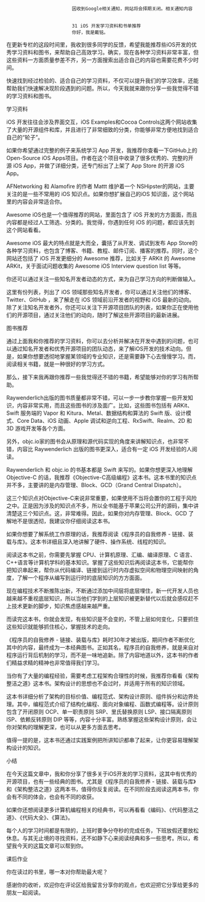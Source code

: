 
                            
                            因收到Google相关通知，网站将会择期关闭。相关通知内容
                            
                            
                            31 iOS 开发学习资料和书单推荐
                            你好，我是戴铭。

在更新专栏的这段时间里，我收到很多同学的反馈，希望我能推荐些iOS开发的优秀学习资料和图书，来帮助自己高效学习。确实，现在各种学习资料非常丰富，但这些资料一方面质量参差不齐，另一方面搜索出适合自己的内容也需要花费不少时间。

快速找到经过检验的、适合自己的学习资料，不仅可以提升我们的学习效率，还能帮助我们快速解决现阶段遇到的问题。所以，今天我就来跟你分享一些我觉得不错的学习资料和图书。

学习资料

iOS 开发往往会涉及界面交互，iOS Examples和Cocoa Controls这两个网站收集了大量的开源组件和库，并且进行了非常细致的分类，你能够非常方便地找到适合自己的“轮子”。

如果你希望通过完整的例子来系统学习 App 开发，我推荐你查看一下GitHub上的Open-Source iOS Apps项目。作者在这个项目中收录了很多优秀的、完整的开源 iOS App，并做了详细分类，还专门标出了上架了 App Store 的开源 iOS App。

AFNetworking 和 Alamofire 的作者 Mattt 维护着一个 NSHipster的网站，主要关注的是一些不常用的 iOS 知识点。如果你想扩展自己的iOS 知识面，这个网站里的内容会非常适合你。

Awesome iOS也是一个值得推荐的网站，里面包含了 iOS 开发的方方面面，而且内容都是经过人工筛选、分类的。我觉得，你遇到任何 iOS 的问题，都应该先到这个网站看看。

Awesome iOS 最大的特点就是大而全，囊括了从开发、调试到发布 App Store的各种学习资料，也包含了博客、书籍、教程、邮件订阅、播客的推荐。同时，这个网站还包括了 iOS 开发更细分的 Awesome 推荐，比如关于 ARKit 的 Awesome ARKit，关于面试问题收集的 Awesome iOS Interview question list 等等。

你还可以通过关注一些知名开发者动态的方式，来为自己学习方向的判断做输入。

这里有份列表，列出了 iOS 领域那些知名开发者，你可以通过关注他们的博客、Twitter、GitHub ，来了解走在 iOS 领域前沿开发者的视野和 iOS 最新的动向。除了关注知名开发者外，你还可以关注下开源项目团队的列表，如果你正在使用他们的开源项目，通过关注他们的动向，随时了解这些开源项目的最新进展。

图书推荐

通过上面我和你推荐的学习资料，你可以去分析并解决在开发中遇到的问题，也可以通过知名开发者和优秀开源项目的团队动态，来了解iOS开发的技术动向。但是，如果你想要透彻地掌握某领域的专业知识，还是需要静下心去慢慢学习。而，阅读相关书籍，就是一种很好的学习方式。

那么，接下来我再跟你推荐一些我觉得还不错的书籍，希望能够对你的学习有所帮助。

Raywenderlich出版的图书质量都非常不错，可以一步一步教你掌握一些开发知识，内容非常实用，而且这些图书的涉及面广。比如，这些图书包括有 ARKit、Swift 服务端的 Vapor 和 Kitura、Metal、数据结构和算法的 Swift 版、设计模式、Core Data、iOS 动画、Apple 调试和逆向工程、RxSwift、Realm、2D 和 3D 游戏开发等各个方面。

另外，objc.io家的图书会从原理和源代码实现的角度来讲解知识点，也非常不错，内容比 Raywenderlich 出版的图书更深入，适合有一定 iOS 开发经验的人阅读。

Raywenderlich 和 objc.io 的书基本都是 Swift 来写的。如果你想更深入地理解 Objective-C 的话，我推荐《Objective-C高级编程》这本书。这本书里的知识点并不多，主要讲的是内存管理、Block、GCD（Grand Central Dispatch）。

这三个知识点对Objective-C来说非常重要，如果使用不当将会置你的工程于风险之中。正是因为涉及的知识点不多，所以全书能基于苹果公司公开的源码，集中讲清楚这三个知识点。这，非常难得。因此，如果你对内存管理、Block、GCD 了解地不是很透彻，我建议你仔细阅读这本书。

如果你想要了解系统工作原理的话，我推荐阅读《程序员的自我修养 - 链接、装载与库》。这本书详细且深入地讲解了硬件、操作系统、线程的知识。

阅读这本书之前，你需要先掌握 CPU、计算机原理、汇编、编译原理、C 语言、C++语言等计算机学科的基本知识。掌握了这些知识后再阅读这本书，它能帮你把知识串起来，帮你从代码编译、链接到运行时内存虚拟空间和物理空间映射的角度，了解一个程序从编写到运行时的底层知识的方方面面。

现在编程技术不断推陈出新，不断通过添加中间层将底层埋住，新一代开发人员也越来越不重视底层知识，所以当他们学到的上层知识被更新替代以后就会感叹赶不上技术更新的脚步，知识焦虑感越来越严重。

而读完这本书，你就会发现，有些知识是不会变的，不管上层如何变化，只要抓住这些知识就能够抓住核心，掌握技术的走向。

《程序员的自我修养 - 链接、装载与库》耗时30年才被出版，期间作者不断优化其中的内容，最终成为一本经典图书。正如其名，程序员的自我修养，就是来自对程序运行背后机制的学习，而不是一味地追新。除了内容地道以外，这本书的作者们精益求精的精神也非常值得我们学习。

当你有了大量的编程经验，需要考虑工程架构合理性的时候，我推荐你看看《架构整洁之道》这本书。架构设计的思想也不会过时，并适用于所有的知识领域。

这本书详细分析了架构的目标价值、编程范式、架构设计原则、组件拆分和边界处理。其中，编程范式介绍了结构化编程、面向对象编程、函数式编程等。设计原则包含了开闭原则 OCP、单一职责原则 SRP、里氏替换原则 LSP、接口隔离原则 ISP、依赖反转原则 DIP 等等，内容十分丰富。熟练掌握这些架构设计原则，会让你对架构的理解更深，也可以从更多方面去思考。

值得一提的是，这本书还通过实践案例把所讲知识都串了起来，让你更容易理解架构设计的知识。

小结

在今天这篇文章中，我和你分享了很多关于iOS开发的学习资料，这其中有优秀的开源项目，也有一些经典的图书。尤其是《程序员的自我修养 - 链接、装载与库》和《架构整洁之道》这两本书，值得你反复阅读。在不同阶段去阅读这两本书，你会有不同的体会，也会有不同的收获。

如果你还想阅读更多计算机编程相关的经典书，可以再看看《编码》、《代码整洁之道》、《代码大全》、《算法》。

每个人的学习时间都是有限的，上班时要争分夺秒的完成任务，下班放假还要放松休息。与其无止境的寻找资料，还不如静下心来阅读经典和多一些思考。所以，希望我今天的这篇文章可以帮到你。

课后作业

你在读过的书里，哪一本对你帮助最大呢？

感谢你的收听，欢迎你在评论区给我留言分享你的观点，也欢迎把它分享给更多的朋友一起阅读。

                        
                        
                            